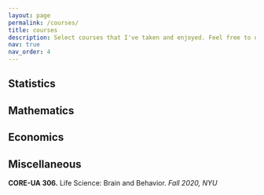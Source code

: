 ```yaml
---
layout: page
permalink: /courses/
title: courses
description: Select courses that I've taken and enjoyed. Feel free to use my notes as references! 
nav: true
nav_order: 4
---
```


## Statistics 

## Mathematics 

## Economics

## Miscellaneous
**CORE-UA 306.** Life Science: Brain and Behavior. *Fall 2020, NYU*
